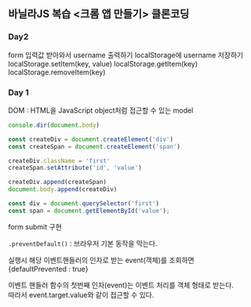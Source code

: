## 바닐라JS 복습 <크롬 앱 만들기> 클론코딩
### Day2
form 입력값 받아와서 username 출력하기
localStorage에 username 저장하기
localStorage.setItem(key, value)
localStorage.getItem(key)
localStorage.removeItem(key)


### Day 1

DOM : HTML을 JavaScript object처럼 접근할 수 있는 model
```js
console.dir(document.body)

const createDiv = document.createElement('div')
const createSpan = document.createElement('span')

createDiv.className = 'first'
createSpan.setAttribute('id', 'value')

createDiv.append(createSpan)
document.body.append(createDiv)

const div = document.querySelector('first')
const span = document.getElementById('value');
```

form submit 구현

`.preventDefault()` : 브라우저 기본 동작을 막는다.  

실행시 해당 이벤트핸들러의 인자로 받는 event(객체)를 조회하면  
{defaultPrevented : true}

이벤트 핸들러 함수의 첫번째 인자(event)는 이벤트 처리를 객체 형태로 받는다.  
따라서 event.target.value와 같이 접근할 수 있다.